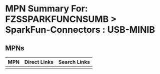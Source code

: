 



# MPN Summary For: FZSSPARKFUNCNSUMB > SparkFun-Connectors : USB-MINIB

## MPNs
  

|MPN|Direct Links|Search Links|
| :--- | :--- | :--- |
||||
